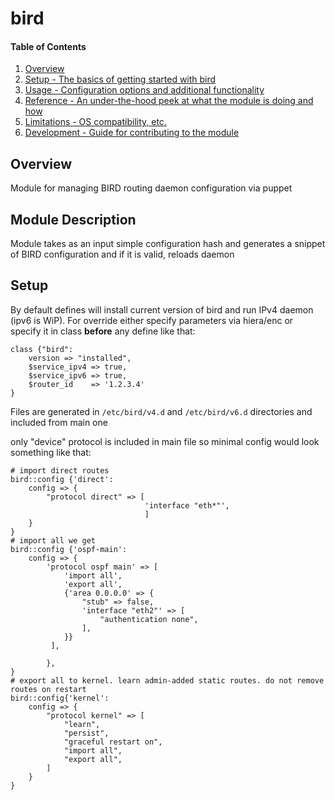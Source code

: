# bird

#### Table of Contents

1. [Overview](#overview)
3. [Setup - The basics of getting started with bird](#setup)
4. [Usage - Configuration options and additional functionality](#usage)
5. [Reference - An under-the-hood peek at what the module is doing and how](#reference)
5. [Limitations - OS compatibility, etc.](#limitations)
6. [Development - Guide for contributing to the module](#development)

## Overview

Module for managing BIRD routing daemon configuration via puppet

## Module Description

Module takes as an input simple configuration hash and generates a snippet of BIRD configuration and if it is valid, reloads daemon

## Setup

By default defines will install current version of bird and run IPv4 daemon (ipv6 is WiP). For override either specify parameters via hiera/enc or specify it in class **before** any define like that:

    class {"bird":
        version => "installed",
        $service_ipv4 => true,
        $service_ipv6 => true,
        $router_id    => '1.2.3.4'
    }

Files are generated in `/etc/bird/v4.d` and `/etc/bird/v6.d` directories and included from main one

only "device" protocol is included in main file so minimal config would look something like that:

    # import direct routes
    bird::config {'direct':
        config => {
            "protocol direct" => [
                                  'interface "eth*"',
                                  ]
        }
    }
    # import all we get
    bird::config {'ospf-main':
        config => {
            'protocol ospf main' => [
                'import all',
                'export all',
                {'area 0.0.0.0' => {
                    "stub" => false,
                    'interface "eth2"' => [
                        "authentication none",
                    ],
                }}
             ],

            },
    }
    # export all to kernel. learn admin-added static routes. do not remove routes on restart
    bird::config{'kernel':
        config => {
            "protocol kernel" => [
                "learn",
                "persist",
                "graceful restart on",
                "import all",
                "export all",
            ]
        }
    }
